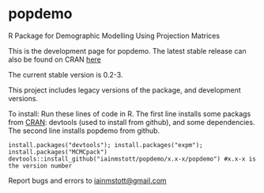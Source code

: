 # popdemo
R Package for Demographic Modelling Using Projection Matrices

This is the development page for popdemo. The latest stable release can also be found on CRAN [here](https://cran.r-project.org/web/packages/popdemo)

The current stable version is 0.2-3.

This project includes legacy versions of the package, and development versions.

To install:
Run these lines of code in R. 
The first line installs some packags from [CRAN](https://cran.r-project.org/): devtools (used to install from github), and some dependencies.
The second line installs popdemo from github.
```
install.packages("devtools"); install.packages("expm"); install.packages("MCMCpack")
devtools::install_github("iainmstott/popdemo/x.x-x/popdemo") #x.x-x is the version number
```

Report bugs and errors to iainmstott@gmail.com
